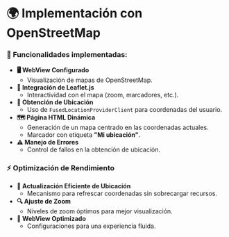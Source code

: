 # 🌍 Implementación con OpenStreetMap  

### 📌 Funcionalidades implementadas:  
- **🖥️ WebView Configurado**  
  - Visualización de mapas de OpenStreetMap.  
- **🍃 Integración de Leaflet.js**  
  - Interactividad con el mapa (zoom, marcadores, etc.).  
- **📍 Obtención de Ubicación**  
  - Uso de `FusedLocationProviderClient` para coordenadas del usuario.  
- **🗺️ Página HTML Dinámica**  
  - Generación de un mapa centrado en las coordenadas actuales.  
  - Marcador con etiqueta **"Mi ubicación"**.  
- **⚠️ Manejo de Errores**  
  - Control de fallos en la obtención de ubicación.  

### ⚡ Optimización de Rendimiento  
- **🔄 Actualización Eficiente de Ubicación**  
  - Mecanismo para refrescar coordenadas sin sobrecargar recursos.  
- **🔍 Ajuste de Zoom**  
  - Niveles de zoom óptimos para mejor visualización.  
- **🚀 WebView Optimizado**  
  - Configuraciones para una experiencia fluida.  
